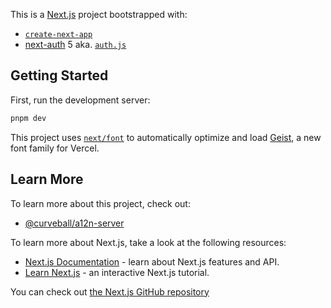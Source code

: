 This is a [Next.js](https://nextjs.org) project bootstrapped with:
- [`create-next-app`](https://nextjs.org/docs/app/api-reference/cli/create-next-app)
- [next-auth](https://next-auth.js.org/) 5 aka. [`auth.js`](https://authjs.dev/)

## Getting Started

First, run the development server:

```bash
pnpm dev
```

This project uses [`next/font`](https://nextjs.org/docs/app/building-your-application/optimizing/fonts) to automatically optimize and load [Geist](https://vercel.com/font), a new font family for Vercel.


## Learn More

To learn more about this project, check out:

- [@curveball/a12n-server](https://github.com/curveball/a12n-server)

To learn more about Next.js, take a look at the following resources:

- [Next.js Documentation](https://nextjs.org/docs) - learn about Next.js features and API.
- [Learn Next.js](https://nextjs.org/learn) - an interactive Next.js tutorial.

You can check out [the Next.js GitHub repository](https://github.com/vercel/next.js)
